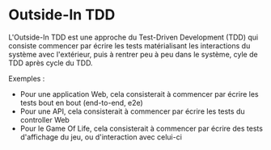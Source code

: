 # Outside-In TDD


L'Outside-In TDD est une approche du Test-Driven Development (TDD) 
qui consiste commencer par écrire les tests matérialisant les interactions du système avec l'extérieur,
puis à rentrer peu à peu dans le système, cyle de TDD après cycle du TDD.

Exemples :

- Pour une application Web, cela consisterait à commencer par écrire les tests bout en bout (end-to-end, e2e)
- Pour une API, cela consisterait à commencer par écrire les tests du controller Web
- Pour le Game Of Life, cela consisterait à commencer par écrire des tests d'affichage du jeu, ou d'interaction avec celui-ci